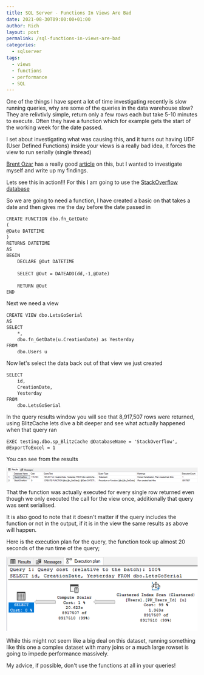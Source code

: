 ```yaml
---
title: SQL Server - Functions In Views Are Bad
date: 2021-08-30T09:00:00+01:00
author: Rich
layout: post
permalink: /sql-functions-in-views-are-bad
categories:
  - sqlserver
tags:
  - views
  - functions
  - performance
  - SQL
---
```


One of the things I have spent a lot of time investigating recently is slow running queries, why are some of the queries in the data warehouse slow? They are relivtivly simple, return only a few rows each but take 5-10 minutes to execute. Often they have a function which for example gets the start of the working week for the date passed. 

I set about investigating what was causing this, and it turns out having UDF (User Defined Functions) inside your views is a really bad idea, it forces the view to run serially (single thread)

[Brent Ozar](https://www.brentozar.com/) has a really good [article](https://www.brentozar.com/archive/2017/05/scalar-functions-views-wheres-overhead/) on this, but I wanted to investigate myself and write up my findings. 
 
Lets see this in action!!! For this I am going to use the [StackOverflow database](https://www.brentozar.com/archive/2015/10/how-to-download-the-stack-overflow-database-via-bittorrent/)

So we are going to need a function, I have created a basic on that takes a date and then gives me the day before the date passed in

```
CREATE FUNCTION dbo.fn_GetDate
(
@Date DATETIME
)
RETURNS DATETIME
AS
BEGIN
	DECLARE @Out DATETIME

	SELECT @Out = DATEADD(dd,-1,@Date)

	RETURN @Out
END
```

Next we need a view 

```
CREATE VIEW dbo.LetsGoSerial
AS
SELECT
	*,
	dbo.fn_GetDate(u.CreationDate) as Yesterday
FROM
	dbo.Users u
```

Now let's select the data back out of that view we just created 

```
SELECT 
	id,
	CreationDate,
	Yesterday 
FROM 
	dbo.LetsGoSerial
```

In the query results window you will see that 8,917,507 rows were returned, using BlitzCache lets dive a bit deeper and see what actually happened when that query ran

```
EXEC testing.dbo.sp_BlitzCache @DatabaseName = 'StackOverflow', @ExportToExcel = 1
```

You can see from the results

![](/img/functions-view-blitz.png)

That the function was actually executed for every single row returned even though we only executed the call for the view once, additionally that query was sent serialised.

It is also good to note that it doesn't matter if the query includes the function or not in the output, if it is in the view the same results as above will happen.

Here is the execution plan for the query, the function took up almost 20 seconds of the run time of the query;

![](/img/functions-are-bad-exec-plan.png)

While this might not seem like a big deal on this dataset, running something like this one a complex dataset with many joins or a much large rowset is going to impede performance massively.

My advice, if possible, don't use the functions at all in your queries!